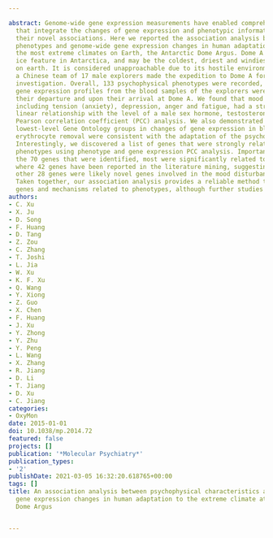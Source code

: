 ---
abstract: Genome-wide gene expression measurements have enabled comprehensive studies
  that integrate the changes of gene expression and phenotypic information to uncover
  their novel associations. Here we reported the association analysis between psychophysical
  phenotypes and genome-wide gene expression changes in human adaptation to one of
  the most extreme climates on Earth, the Antarctic Dome Argus. Dome A is the highest
  ice feature in Antarctica, and may be the coldest, driest and windiest location
  on earth. It is considered unapproachable due to its hostile environment. In 2007,
  a Chinese team of 17 male explorers made the expedition to Dome A for scientific
  investigation. Overall, 133 psychophysical phenotypes were recorded, and genome-wide
  gene expression profiles from the blood samples of the explorers were measured before
  their departure and upon their arrival at Dome A. We found that mood disturbances,
  including tension (anxiety), depression, anger and fatigue, had a strong, positive,
  linear relationship with the level of a male sex hormone, testosterone, using the
  Pearson correlation coefficient (PCC) analysis. We also demonstrated that significantly
  lowest-level Gene Ontology groups in changes of gene expression in blood cells with
  erythrocyte removal were consistent with the adaptation of the psychophysical characteristics.
  Interestingly, we discovered a list of genes that were strongly related to significant
  phenotypes using phenotype and gene expression PCC analysis. Importantly, among
  the 70 genes that were identified, most were significantly related to mood disturbances,
  where 42 genes have been reported in the literature mining, suggesting that the
  other 28 genes were likely novel genes involved in the mood disturbance mechanism.
  Taken together, our association analysis provides a reliable method to uncover novel
  genes and mechanisms related to phenotypes, although further studies are needed.
authors:
- C. Xu
- X. Ju
- D. Song
- F. Huang
- D. Tang
- Z. Zou
- C. Zhang
- T. Joshi
- L. Jia
- W. Xu
- K. F. Xu
- Q. Wang
- Y. Xiong
- Z. Guo
- X. Chen
- F. Huang
- J. Xu
- Y. Zhong
- Y. Zhu
- Y. Peng
- L. Wang
- X. Zhang
- R. Jiang
- D. Li
- T. Jiang
- D. Xu
- C. Jiang
categories:
- OxyMon
date: 2015-01-01
doi: 10.1038/mp.2014.72
featured: false
projects: []
publication: '*Molecular Psychiatry*'
publication_types:
- '2'
publishDate: 2021-03-05 16:32:20.618765+00:00
tags: []
title: An association analysis between psychophysical characteristics and genome-wide
  gene expression changes in human adaptation to the extreme climate at the Antarctic
  Dome Argus

---
